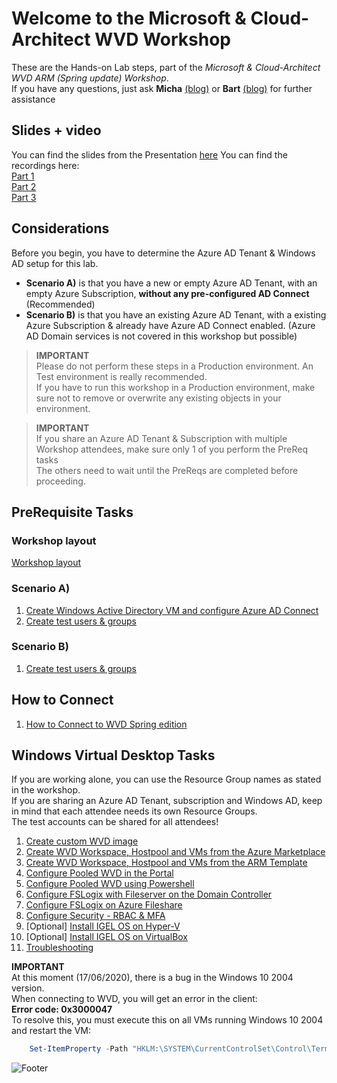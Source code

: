 # Welcome to the Microsoft & Cloud-Architect WVD Workshop

These are the Hands-on Lab steps, part of the *Microsoft & Cloud-Architect WVD ARM (Spring update) Workshop*.<br/>
If you have any questions, just ask **Micha** <a href="https://www.cloud-architect.be" target="_blank">(blog)</a> or **Bart** <a href="https://bartroels.github.io/2020-04-21-EverythingYouNeedtoKnowOnWVD/" target="_blank">(blog)</a> for further assistance<br/>


## Slides + video
You can find the slides from the Presentation <a href="/CA-Microsoft-WVD_ARM-Workshop/Presentation/MSFT%20Workshop%20-%20Windows%20Virtual%20Desktop.pdf" target="_blank">here</a>
You can find the recordings here:<br/>
<a href="https://youtu.be/__Z4-zCNdlI" target="_blank">Part 1</a><br/>
<a href="https://youtu.be/_j3IQfPfo_Q" target="_blank">Part 2</a><br/>
<a href="https://youtu.be/6WCqaWWtyfY" target="_blank">Part 3</a><br/>

## Considerations

Before you begin, you have to determine the Azure AD Tenant & Windows AD setup for this lab.<br/>
 - **Scenario A)** is that you have a new or empty Azure AD Tenant, with an empty Azure Subscription, **without any pre-configured AD Connect** (Recommended)
 - **Scenario B)** is that you have an existing Azure AD Tenant, with a existing Azure Subscription & already have Azure AD Connect enabled. (Azure AD Domain services is not covered in this workshop but possible)

 > **IMPORTANT**<br/>
 > Please do not perform these steps in a Production environment. An Test environment is really recommended.<br/>
 > If you have to run this workshop in a Production environment, make sure not to remove or overwrite any existing objects in your environment.

 > **IMPORTANT**<br/>
 > If you share an Azure AD Tenant & Subscription with multiple Workshop attendees, make sure only 1 of you perform the PreReq tasks<br/>
 > The others need to wait until the PreReqs are completed before proceeding.

## PreRequisite Tasks
### Workshop layout
[Workshop layout](/CA-Microsoft-WVD_ARM-Workshop/Workshop%20layout)

### Scenario A)
1. [Create Windows Active Directory VM and configure Azure AD Connect](/CA-Microsoft-WVD_ARM-Workshop/Create%20Windows%20Active%20Directory%20VM)
2. [Create test users & groups](/CA-Microsoft-WVD_ARM-Workshop/Create%20Test%20users%20and%20groups)

### Scenario B)
1. [Create test users & groups](/CA-Microsoft-WVD_ARM-Workshop/Create%20Test%20users%20and%20groups)

## How to Connect
1. [How to Connect to WVD Spring edition](/CA-Microsoft-WVD_ARM-Workshop/Connect%20to%20WVD)

## Windows Virtual Desktop Tasks
If you are working alone, you can use the Resource Group names as stated in the workshop.<br/>
If you are sharing an Azure AD Tenant, subscription and Windows AD, keep in mind that each attendee needs its own Resource Groups.<br/>
The test accounts can be shared for all attendees!<br/>

1. [Create custom WVD image](/Create%20custom%20WVD%20image)
2. [Create WVD Workspace, Hostpool and VMs from the Azure Marketplace](/Create%20WVD%20Hostpool%20and%20VM%20for%20Pooled%20usage)
3. [Create WVD Workspace, Hostpool and VMs from the ARM Template](/Create%20WVD%20Hostpool%20and%20VMs%20using%20the%20ARM%20Template)
4. [Configure Pooled WVD in the Portal](/Configure%20WVD%20in%20Portal)
5. [Configure Pooled WVD using Powershell](/Configure%20WVD%20using%20Powershell)
6. [Configure FSLogix with Fileserver on the Domain Controller](/Configure%20FSLogix)
7. [Configure FSLogix on Azure Fileshare](/Configure%20FSLogix%20on%20Azure%20Fileshare)
8. [Configure Security - RBAC & MFA](/Configure%20Security%20-%20RBAC%20%26%20MFA)
9. [Optional] [Install IGEL OS on Hyper-V](/Create%20Igel%20OS%20on%20HyperV)
10. [Optional] [Install IGEL OS on VirtualBox](/Create%20Igel%20OS%20on%20VirtualBox)
11. [Troubleshooting](/Troubleshooting)

**IMPORTANT**<br/>
At this moment (17/06/2020), there is a bug in the Windows 10 2004 version.<br/>
When connecting to WVD, you will get an error in the client:<br/>
**Error code: 0x3000047**<br/>
To resolve this, you must execute this on all VMs running Windows 10 2004 and restart the VM:
```powershell
    Set-ItemProperty -Path "HKLM:\SYSTEM\CurrentControlSet\Control\Terminal Server\WinStations\rdp-sxs" -Name "fReverseConnectMode" -Value 1 -Type DWord -Force
```

![Footer](https://michawets.github.io/CA-Microsoft-WVD_ARM-Workshop/images/Footer.png)

<script type="text/javascript">
    setTimeout(function() { 
            document.getElementById("sidebar").style.display = "none";
            var x = document.getElementsByClassName('inner'); 
            x[0].style.width = "90%";
            var x = document.getElementsByTagName('h1'); 
            x[0].style.width = "90%";
            x[0].style.textAlign = "center"
            x[0].innerHTML = "Microsoft & Cloud-Architect WVD Workshop"
        }, 250);
</script>
